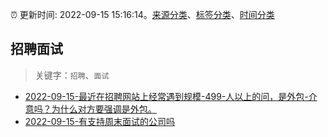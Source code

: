 :alarm_clock: 更新时间: 2022-09-15 15:16:14。[来源分类](../README.md)、[标签分类](../TAGS.md)、[时间分类](../TIMELINE.md)

## 招聘面试


> 关键字：`招聘`、`面试`



- [2022-09-15-最近在招聘网站上经常遇到规模-499-人以上的问，是外包-介意吗？为什么对方要强调是外包。](https://www.v2ex.com/t/880384) 
- [2022-09-15-有支持周末面试的公司吗](https://www.v2ex.com/t/880378) 